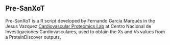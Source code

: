 ## Pre-SanXoT

Pre-SanXoT is a R script developed by Fernando García Marqués in the Jesus Vazquez [Cardiovascular Proteomics Lab](https://www.cnic.es/en/investigacion/cardiovascular-proteomics) at Centro Nacional de Investigaciones Cardiovasculares, used to obtain the Xs and Vs values from a ProteinDiscover outputs.

